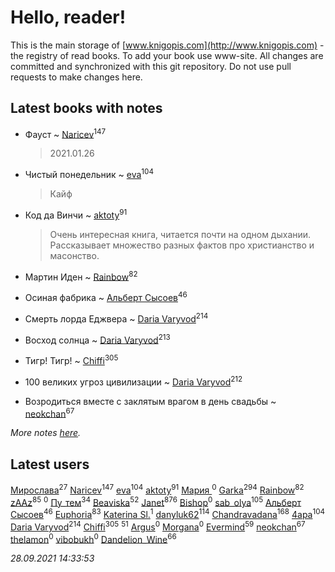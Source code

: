 # Hello, reader!
This is the main storage of [www.knigopis.com](http://www.knigopis.com) - the registry of read books.
To add your book use www-site. All changes are committed and synchronized with this git repository.
Do not use pull requests to make changes here.


## Latest books with notes
* Фауст ~ [Naricev](users/107/107090515204537133928-google)<sup>147</sup>
    > 2021.01.26

* Чистый понедельник ~ [eva](users/111/111656270551033014778-google)<sup>104</sup>
    > Кайф

* Код да Винчи ~ [aktoty](users/275/275766107-vkontakte)<sup>91</sup>
    > Очень интересная книга, читается почти на одном дыхании. Рассказывает множество разных фактов про христианство и масонство.

* Мартин Иден ~ [Rainbow](users/109/109787328219839805802-google)<sup>82</sup>

* Осиная фабрика ~ [Альберт Сысоев](users/474/47446642-vkontakte)<sup>46</sup>

* Смерть лорда Еджвера ~ [Daria Varyvod](users/829/829893410524253-facebook)<sup>214</sup>

* Восход солнца ~ [Daria Varyvod](users/829/829893410524253-facebook)<sup>213</sup>

* Тигр! Тигр! ~ [Chiffi](users/105/105831994080785626680-google)<sup>305</sup>

* 100 великих угроз цивилизации ~ [Daria Varyvod](users/829/829893410524253-facebook)<sup>212</sup>

* Возродиться вместе с заклятым врагом в день свадьбы ~ [neokchan](users/113/113179958976964886996-google)<sup>67</sup>


_More notes [here](latest_books_with_notes.md)._


## Latest users
[Мирослава](users/106/106107989792957993574-google)<sup>27</sup> 
[Naricev](users/107/107090515204537133928-google)<sup>147</sup> 
[eva](users/111/111656270551033014778-google)<sup>104</sup> 
[aktoty](users/275/275766107-vkontakte)<sup>91</sup> 
[Мария ](users/370/3707684412667781-facebook)<sup>0</sup> 
[Garka](users/115/115753719718250012620-google)<sup>294</sup> 
[Rainbow](users/109/109787328219839805802-google)<sup>82</sup> 
[zAAz](users/202/202248233-vkontakte)<sup>85</sup> 
[](users/100/100404933895137497570-google)<sup>0</sup> 
[Пу_тем](users/344/3448154788585127-facebook)<sup>34</sup> 
[Beaviska](users/102/10202544960024508-facebook)<sup>52</sup> 
[Janet](users/108/108113656204404967440-google)<sup>876</sup> 
[Bishop](users/585/585beafacefdc531-liveid)<sup>0</sup> 
[sab_olya](users/139/139338401-vkontakte)<sup>105</sup> 
[Альберт Сысоев](users/474/47446642-vkontakte)<sup>46</sup> 
[Euphoria](users/106/106304994652616315178-google)<sup>83</sup> 
[Katerina Sl.](users/108/108667673949731191831-google)<sup>1</sup> 
[danyluk62](users/374/374149854-vkontakte)<sup>114</sup> 
[Chandravadana](users/105/105866022348292919948-google)<sup>168</sup> 
[4apa](users/117/117392596378069249667-google)<sup>104</sup> 
[Daria Varyvod](users/829/829893410524253-facebook)<sup>214</sup> 
[Chiffi](users/105/105831994080785626680-google)<sup>305</sup> 
[](users/153/1537586159620888-facebook)<sup>51</sup> 
[Argus](users/104/104589481690203844799-googleplus)<sup>0</sup> 
[Morgana](users/113/113848823251983069565-google)<sup>0</sup> 
[Evermind](users/302/302928912-vkontakte)<sup>59</sup> 
[neokchan](users/113/113179958976964886996-google)<sup>67</sup> 
[thelamon](users/111/111415970638883668399-google)<sup>0</sup> 
[vibobukh](users/109/109844475830298727911-google)<sup>0</sup> 
[Dandelion_Wine](users/586/58602788-vkontakte)<sup>66</sup> 


_28.09.2021 14:33:53_
